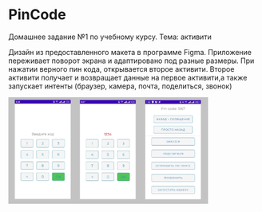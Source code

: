 # PinCode
<p>Домашнее задание №1 по учебному курсу. Тема: активити</p>
<p> Дизайн из предоставленного макета в программе Figma. Приложение переживает поворот экрана и адаптировано под разные размеры. При нажатии верного пин кода, открывается второе активити. Второе активити получает и возвращает данные на первое активити,а также запускает интенты (браузер, камера, почта, поделиться, звонок)</p>

<p>
<img src="https://github.com/OlyaAnv/PinCode/blob/master/codee.jpg" width="400">
